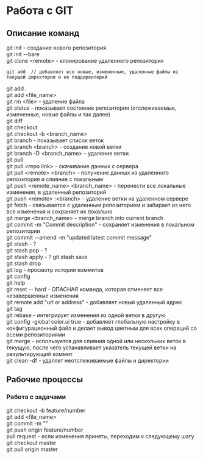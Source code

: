 # Работа с GIT

## Описание команд
git init - создание нового репозитория  
git init --bare  
git clone &lt;remote&gt; - клонирование удаленного репозитория  
```
git add  // добавляет все новые, измененные, удаленные файлы из текущей директории и ее поддиректорий
```
git add .  
git add &lt;file_name&gt;  
git rm &lt;file&gt; - удаление файла  
git status - показывает состояние репозитория (отслеживаемые, измененные, новые файлы и так далее)  
git diff  
git checkout  
git checkout -b <branch_name>  
git branch - показывает список веток  
git branch &lt;branch&gt; - создание новой ветки  
git branch -D <branch_name> - удаление ветки  
git pull  
git pull &lt;repo link&gt; - скачивание данных с сервера  
git pull &lt;remote&gt; &lt;branch&gt; - получение данных из удаленного репозитория и слияние с локальным  
git push &lt;remote_name&gt; &lt;branch_name&gt; - перенести все локальные изменения, в удаленный репозиторий  
git push &lt;remote&gt; :&lt;branch&gt; - удаление ветки на удаленном сервере  
git fetch - связывается с удаленным репозиторием и забирает из него все изменения и сохраняет их локально  
git merge <branch_name> - merge branch into current branch  
git commit -m "Commit description" - сохраняет изменения в локальном репозитории  
git commit --amend -m "updated latest commit message"  
git stash - ?  
git stash pop - ?  
git stash apply - ?
git stash save  
git stash drop  
git log - просмотр истории коммитов  
git config  
git help  
git reset -- hard - ОПАСНАЯ команда, которая отменяет все незавершенные изменения  
git remote add "url or address" - добавляет новый удаленный адрес  
git tag  
git rebase - интегрирует изменения из одной ветки в другую  
git config –global color.ui true - добавляет глобальную настройку в конфигурационный файл и делает вывод цветным для всех операций со всеми репозиториями  
git merge - используется для слияния одной или нескольких веток в текущую, после чего устанавливает указатель текущей ветки на результирующий коммит  
git clean -df - удаляет неотслеживаемые файлы и директории  

## Рабочие процессы

### Работа с задачами
git checkout -b feature/number  
git add <file_name>  
git commit -m ""  
git push origin feature/number  
pull request - если изменения приняты, переходим к следующему шагу  
git checkout master  
git pull origin master  

